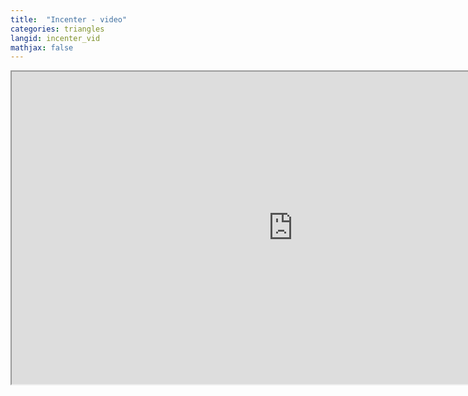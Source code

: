 ```yaml
---
title:  "Incenter - video"
categories: triangles
langid: incenter_vid
mathjax: false
---
```


<iframe width="900" height="500"
	src="https://www.youtube.com/embed/vzQ7HQ6PiT0?rel=0">
</iframe>
